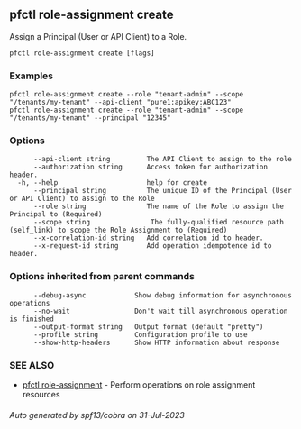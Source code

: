 ## pfctl role-assignment create

Assign a Principal (User or API Client) to a Role.

```
pfctl role-assignment create [flags]
```

### Examples

```
pfctl role-assignment create --role "tenant-admin" --scope "/tenants/my-tenant" --api-client "pure1:apikey:ABC123"
pfctl role-assignment create --role "tenant-admin" --scope "/tenants/my-tenant" --principal "12345"
```

### Options

```
      --api-client string         The API Client to assign to the role
      --authorization string      Access token for authorization header.
  -h, --help                      help for create
      --principal string          The unique ID of the Principal (User or API Client) to assign to the Role
      --role string               The name of the Role to assign the Principal to (Required)
      --scope string               The fully-qualified resource path (self_link) to scope the Role Assignment to (Required)
      --x-correlation-id string   Add correlation id to header.
      --x-request-id string       Add operation idempotence id to header.
```

### Options inherited from parent commands

```
      --debug-async            Show debug information for asynchronous operations
      --no-wait                Don't wait till asynchronous operation is finished
      --output-format string   Output format (default "pretty")
      --profile string         Configuration profile to use
      --show-http-headers      Show HTTP information about response
```

### SEE ALSO

* [pfctl role-assignment](pfctl_role-assignment.md)	 - Perform operations on role assignment resources

###### Auto generated by spf13/cobra on 31-Jul-2023
